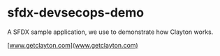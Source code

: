 # sfdx-devsecops-demo
A SFDX sample application, we use to demonstrate how Clayton works.



[www.getclayton.com](www.getclayton.com)
